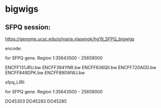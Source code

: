 # bigwigs

## SFPQ session:

https://genome.ucsc.edu/s/maria.vlasenok/hg19_SFPQ_bigwigs

encode:

for SFPQ gene. Region 1:35643500 - 25659000

ENCFF131JRU.bw
ENCFF394YNR.bw
ENCFF636QII.bw
ENCFF720AGD.bw
ENCFF849DPK.bw
ENCFF890WWJ.bw

sfpq_LIRI:

for SFPQ gene. Region 1:35643500 - 25659000

DO45303	
DO45283	
DO45285	
